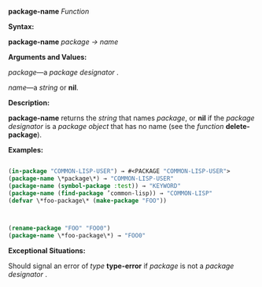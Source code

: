 **package-name** *Function* 



**Syntax:** 



**package-name** *package → name* 



**Arguments and Values:** 



*package*—a *package designator* . 



*name*—a *string* or **nil**. 



**Description:** 



**package-name** returns the *string* that names *package*, or **nil** if the *package designator* is a *package object* that has no name (see the *function* **delete-package**). 



**Examples:**
```lisp

(in-package "COMMON-LISP-USER") → #<PACKAGE "COMMON-LISP-USER"> 
(package-name \*package\*) → "COMMON-LISP-USER" 
(package-name (symbol-package :test)) → "KEYWORD" 
(package-name (find-package ’common-lisp)) → "COMMON-LISP" 
(defvar \*foo-package\* (make-package "FOO")) 



(rename-package "FOO" "FOO0") 
(package-name \*foo-package\*) → "FOO0" 

```
**Exceptional Situations:** 



Should signal an error of *type* **type-error** if *package* is not a *package designator* . 



